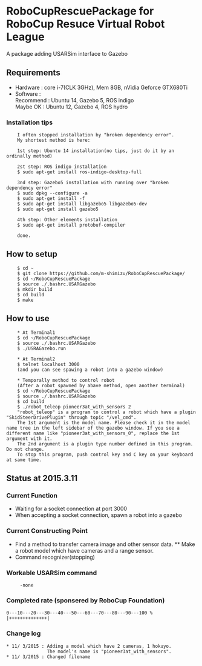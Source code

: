 # RoboCupRescuePackage for RoboCup Resuce Virtual Robot League
A package adding USARSim interface to Gazebo

## Requirements
* Hardware : core i-7(CLK 3GHz), Mem 8GB, nVidia Geforce GTX680Ti        
* Software :   
  Recommend : Ubuntu 14, Gazebo 5, ROS indigo  
  Maybe OK  : Ubuntu 12, Gazebo 4, ROS hydro  

### Installation tips  
        I often stopped installation by "broken dependency error".  
        My shortest method is here:  

        1st step: Ubuntu 14 installation(no tips, just do it by an ordinally method)  

        2st step: ROS indigo installation  
        $ sudo apt-get install ros-indigo-desktop-full  

        3nd step: Gazebo5 installation with running over "broken dependency error"
        $ sudo dpkg --configure -a  
        $ sudo apt-get install -f  
        $ sudo apt-get install libgazebo5 libgazebo5-dev  
        $ sudo apt-get install gazebo5  

        4th step: Other elements installation
        $ sudo apt-get install protobuf-compiler

        done.  

        
## How to setup
        $ cd ~
        $ git clone https://github.com/m-shimizu/RoboCupRescuePackage/
        $ cd ~/RoboCupRescuePackage
        $ source ./.bashrc.USARGazebo
        $ mkdir build
        $ cd build
        $ make

## How to use
        * At Terminal1
        $ cd ~/RoboCupRescuePackage
        $ source ./.bashrc.USARGazebo
        $ ./USRAGazebo.run
        
        * At Terminal2
        $ telnet localhost 3000
        (and you can see spawing a robot into a gazebo window)

        * Temporally method to control robot
        (After a robot spawned by abave method, open another terminal)
        $ cd ~/RoboCupRescuePackage
        $ source ./.bashrc.USARGazebo
        $ cd build
        $ ./robot_teleop pioneer3at_with_sensors 2
        "robot_teleop" is a program to control a robot which have a plugin "SkidSteerDrivePlugin" through topic "/vel_cmd".  
        The 1st argument is the model name. Please check it in the model name tree in the left sidebar of the gazebo window. If you see a different name like "pioneer3at_with_sensors_0", replace the 1st argument with it.  
        The 2nd argument is a plugin type number defined in this program. Do not change.  
        To stop this program, push control key and C key on your keyboard at same time.  

## Status at 2015.3.11

### Current Function 
* Waiting for a socket connection at port 3000
* When accepting a socket connection, spawn a robot into a gazebo

### Current Constructing Point
* Find a method to transfer camera image and other sensor data.
    ** Make a robot model which have cameras and a range sensor.
* Command recognizer(stopping)

### Workable USARSim command
         -none

### Completed rate (sponsered by RoboCup Foundation)
    0---10---20---30---40---50---60---70---80---90---100 %
    |++++++++++++++|

### Change log
    * 11/ 3/2015 : Adding a model which have 2 cameras, 1 hokuyo.
                   The model's name is "pioneer3at_with_sensors".
    * 11/ 3/2015 : Changed filename
